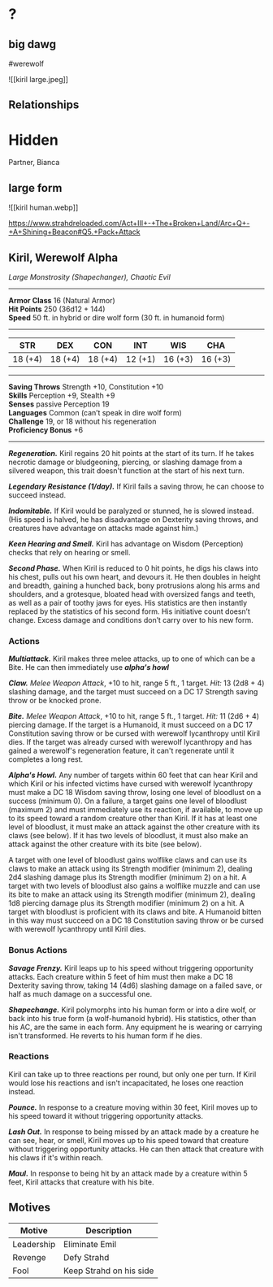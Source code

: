 # ?
## big dawg

#werewolf 

![[kiril large.jpeg]]

## Relationships


# Hidden

Partner, Bianca

## large form

![[kiril human.webp]]

https://www.strahdreloaded.com/Act+III+-+The+Broken+Land/Arc+Q+-+A+Shining+Beacon#Q5.+Pack+Attack

## Kiril, Werewolf Alpha

_Large Monstrosity (Shapechanger), Chaotic Evil_

---

**Armor Class** 16 (Natural Armor)  
**Hit Points** 250 (36d12 + 144)  
**Speed** 50 ft. in hybrid or dire wolf form (30 ft. in humanoid form)

---

|STR|DEX|CON|INT|WIS|CHA|
|---|---|---|---|---|---|
|18 (+4)|18 (+4)|18 (+4)|12 (+1)|16 (+3)|16 (+3)|

---

**Saving Throws** Strength +10, Constitution +10  
**Skills** Perception +9, Stealth +9  
**Senses** passive Perception 19  
**Languages** Common (can’t speak in dire wolf form)  
**Challenge** 19, or 18 without his regeneration  
**Proficiency Bonus** +6  

---

**_Regeneration._** Kiril regains 20 hit points at the start of its turn. If he takes necrotic damage or bludgeoning, piercing, or slashing damage from a silvered weapon, this trait doesn't function at the start of his next turn.

**_Legendary Resistance (1/day)._** If Kiril fails a saving throw, he can choose to succeed instead.

**_Indomitable._** If Kiril would be paralyzed or stunned, he is slowed instead. (His speed is halved, he has disadvantage on Dexterity saving throws, and creatures have advantage on attacks made against him.)

**_Keen Hearing and Smell._** Kiril has advantage on Wisdom (Perception) checks that rely on hearing or smell.

**_Second Phase._** When Kiril is reduced to 0 hit points, he digs his claws into his chest, pulls out his own heart, and devours it. He then doubles in height and breadth, gaining a hunched back, bony protrusions along his arms and shoulders, and a grotesque, bloated head with oversized fangs and teeth, as well as a pair of toothy jaws for eyes. His statistics are then instantly replaced by the statistics of his second form. His initiative count doesn’t change. Excess damage and conditions don’t carry over to his new form.

### Actions

**_Multiattack._** Kiril makes three melee attacks, up to one of which can be a Bite. He can then immediately use **_alpha's howl_**

**_Claw._** _Melee Weapon Attack_, +10 to hit, range 5 ft., 1 target. _Hit:_ 13 (2d8 + 4) slashing damage, and the target must succeed on a DC 17 Strength saving throw or be knocked prone.

**_Bite._** _Melee Weapon Attack_, +10 to hit, range 5 ft., 1 target. _Hit:_ 11 (2d6 + 4) piercing damage. If the target is a Humanoid, it must succeed on a DC 17 Constitution saving throw or be cursed with werewolf lycanthropy until Kiril dies. If the target was already cursed with werewolf lycanthropy and has gained a werewolf's regeneration feature, it can't regenerate until it completes a long rest.

**_Alpha's Howl._** Any number of targets within 60 feet that can hear Kiril and which Kiril or his infected victims have cursed with werewolf lycanthropy must make a DC 18 Wisdom saving throw, losing one level of bloodlust on a success (minimum 0). On a failure, a target gains one level of bloodlust (maximum 2) and must immediately use its reaction, if available, to move up to its speed toward a random creature other than Kiril. If it has at least one level of bloodlust, it must make an attack against the other creature with its claws (see below). If it has two levels of bloodlust, it must also make an attack against the other creature with its bite (see below).

A target with one level of bloodlust gains wolflike claws and can use its claws to make an attack using its Strength modifier (minimum 2), dealing 2d4 slashing damage plus its Strength modifier (minimum 2) on a hit. A target with two levels of bloodlust also gains a wolflike muzzle and can use its bite to make an attack using its Strength modifier (minimum 2), dealing 1d8 piercing damage plus its Strength modifier (minimum 2) on a hit. A target with bloodlust is proficient with its claws and bite. A Humanoid bitten in this way must succeed on a DC 18 Constitution saving throw or be cursed with werewolf lycanthropy until Kiril dies.

### Bonus Actions

**_Savage Frenzy._** Kiril leaps up to his speed without triggering opportunity attacks. Each creature within 5 feet of him must then make a DC 18 Dexterity saving throw, taking 14 (4d6) slashing damage on a failed save, or half as much damage on a successful one.

**_Shapechange._** Kiril polymorphs into his human form or into a dire wolf, or back into his true form (a wolf-humanoid hybrid). His statistics, other than his AC, are the same in each form. Any equipment he is wearing or carrying isn't transformed. He reverts to his human form if he dies.

### Reactions

Kiril can take up to three reactions per round, but only one per turn. If Kiril would lose his reactions and isn't incapacitated, he loses one reaction instead.

**_Pounce._** In response to a creature moving within 30 feet, Kiril moves up to his speed toward it without triggering opportunity attacks.

**_Lash Out._** In response to being missed by an attack made by a creature he can see, hear, or smell, Kiril moves up to his speed toward that creature without triggering opportunity attacks. He can then attack that creature with his claws if it's within reach.

**_Maul._** In response to being hit by an attack made by a creature within 5 feet, Kiril attacks that creature with his bite.

## Motives

| **Motive** | **Description**         |
| ---------- | ----------------------- |
| Leadership | Eliminate Emil          |
| Revenge    | Defy Strahd             |
| Fool       | Keep Strahd on his side |
